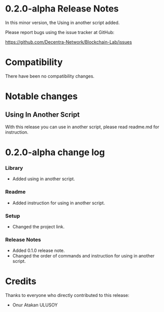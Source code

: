 # 0.2.0-alpha Release Notes

In this minor version, the Using in another script added.

Please report bugs using the issue tracker at GitHub:

<https://github.com/Decentra-Network/Blockchain-Lab/issues>

# Compatibility

There have been no compatibility changes.

# Notable changes

## Using In Another Script

With this release you can use in another script, please
read readme.md for instruction.

# 0.2.0-alpha change log

### Library

- Added using in another script.

### Readme

- Added instruction for using in another script.

### Setup

- Changed the project link.

### Release Notes

- Added 0.1.0 release note.
- Changed the order of commands and instruction
  for using in another script.

# Credits

Thanks to everyone who directly contributed to this release:

- Onur Atakan ULUSOY
